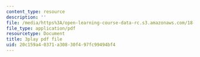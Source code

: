 ```yaml
---
content_type: resource
description: ''
file: /media/https%3A/open-learning-course-data-rc.s3.amazonaws.com/18-01sc-single-variable-calculus-fall-2010/20c159a40371a30830f497fc99494bf4_4sTKcvYMNxk.pdf
file_type: application/pdf
resourcetype: Document
title: 3play pdf file
uid: 20c159a4-0371-a308-30f4-97fc99494bf4
---
```

